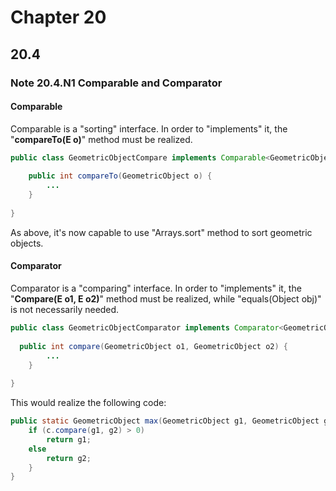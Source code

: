 # Chapter 20
## 20.4
### Note 20.4.N1 Comparable and Comparator
#### Comparable
Comparable is a "sorting" interface. In order to "implements" it, the "**compareTo(E o)**" method must be realized.  
```java
public class GeometricObjectCompare implements Comparable<GeometricObject> {
  
	public int compareTo(GeometricObject o) {
		...
	}
  
}
```
As above, it's now capable to use "Arrays.sort" method to sort geometric objects.
  
#### Comparator
Comparator is a "comparing" interface. In order to "implements" it, the "**Compare(E o1, E o2)**" method must be realized, while "equals(Object obj)" is not necessarily needed.  
```java
public class GeometricObjectComparator implements Comparator<GeometricObject>{
	
  public int compare(GeometricObject o1, GeometricObject o2) {
		...
	}
  
}
```
This would realize the following code:  
```java
public static GeometricObject max(GeometricObject g1, GeometricObject g2, Comparator<GeometricObject> c) {
	if (c.compare(g1, g2) > 0)
		return g1;
	else
		return g2;
	}
}
```
